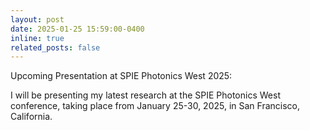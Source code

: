 ```yaml
---
layout: post
date: 2025-01-25 15:59:00-0400
inline: true
related_posts: false
---
```


Upcoming Presentation at SPIE Photonics West 2025: 

I will be presenting my latest research at the SPIE Photonics West conference, taking place from January 25-30, 2025, in San Francisco, California.
